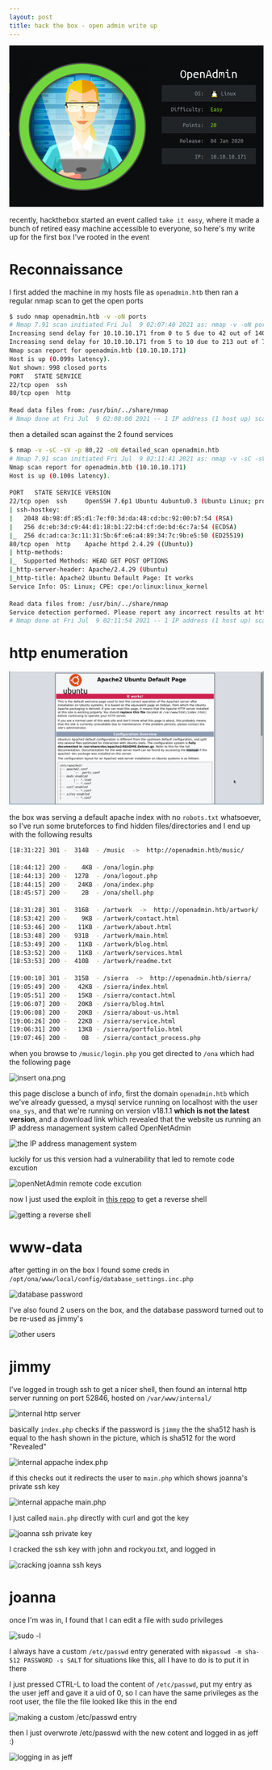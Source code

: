 ```yaml
---
layout: post
title: hack the box - open admin write up
---
```


![insert the box picture](https://raw.githubusercontent.com/0x00Jeff/0x00Jeff.github.io/master/assets/htb/open_admin/pic.jpg)


recently, hackthebox started an event called `take it easy`, where it made a bunch of retired easy machine accessible to everyone, so here's my write up for the first box I've rooted in the event

# Reconnaissance

I first added the machine in my hosts file as `openadmin.htb` then ran a regular nmap scan to get the open ports

```bash
$ sudo nmap openadmin.htb -v -oN ports
# Nmap 7.91 scan initiated Fri Jul  9 02:07:40 2021 as: nmap -v -oN ports openadmin.htb
Increasing send delay for 10.10.10.171 from 0 to 5 due to 42 out of 140 dropped probes since last increase.
Increasing send delay for 10.10.10.171 from 5 to 10 due to 213 out of 709 dropped probes since last increase.
Nmap scan report for openadmin.htb (10.10.10.171)
Host is up (0.099s latency).
Not shown: 998 closed ports
PORT   STATE SERVICE
22/tcp open  ssh
80/tcp open  http

Read data files from: /usr/bin/../share/nmap
# Nmap done at Fri Jul  9 02:08:00 2021 -- 1 IP address (1 host up) scanned in 20.27 seconds
```

then a detailed scan against the 2 found services

```bash
$ nmap -v -sC -sV -p 80,22 -oN detailed_scan openadmin.htb
# Nmap 7.91 scan initiated Fri Jul  9 02:11:41 2021 as: nmap -v -sC -sV -p 80,22 -oN detailed_scan openadmin.htb
Nmap scan report for openadmin.htb (10.10.10.171)
Host is up (0.100s latency).

PORT   STATE SERVICE VERSION
22/tcp open  ssh     OpenSSH 7.6p1 Ubuntu 4ubuntu0.3 (Ubuntu Linux; protocol 2.0)
| ssh-hostkey: 
|   2048 4b:98:df:85:d1:7e:f0:3d:da:48:cd:bc:92:00:b7:54 (RSA)
|   256 dc:eb:3d:c9:44:d1:18:b1:22:b4:cf:de:bd:6c:7a:54 (ECDSA)
|_  256 dc:ad:ca:3c:11:31:5b:6f:e6:a4:89:34:7c:9b:e5:50 (ED25519)
80/tcp open  http    Apache httpd 2.4.29 ((Ubuntu))
| http-methods: 
|_  Supported Methods: HEAD GET POST OPTIONS
|_http-server-header: Apache/2.4.29 (Ubuntu)
|_http-title: Apache2 Ubuntu Default Page: It works
Service Info: OS: Linux; CPE: cpe:/o:linux:linux_kernel

Read data files from: /usr/bin/../share/nmap
Service detection performed. Please report any incorrect results at https://nmap.org/submit/ .
# Nmap done at Fri Jul  9 02:11:54 2021 -- 1 IP address (1 host up) scanned in 13.16 seconds
```

# http enumeration

![default appache page](https://raw.githubusercontent.com/0x00Jeff/0x00Jeff.github.io/master/assets/htb/open_admin/default_index.png)

the box was serving a default apache index with no `robots.txt` whatsoever, so I've run some bruteforces to find hidden files/directories and I end up with the following results

```bash
[18:31:22] 301 -  314B  - /music  ->  http://openadmin.htb/music/

[18:44:12] 200 -    4KB - /ona/login.php
[18:44:13] 200 -  127B  - /ona/logout.php
[18:44:15] 200 -   24KB - /ona/index.php
[18:45:57] 200 -    2B  - /ona/shell.php

[18:31:28] 301 -  316B  - /artwork  ->  http://openadmin.htb/artwork/
[18:53:42] 200 -    9KB - /artwork/contact.html
[18:53:46] 200 -   11KB - /artwork/about.html
[18:53:48] 200 -  931B  - /artwork/main.html
[18:53:49] 200 -   11KB - /artwork/blog.html
[18:53:52] 200 -   11KB - /artwork/services.html
[18:53:53] 200 -  410B  - /artwork/readme.txt

[19:00:10] 301 -  315B  - /sierra  ->  http://openadmin.htb/sierra/
[19:05:49] 200 -   42KB - /sierra/index.html
[19:05:51] 200 -   15KB - /sierra/contact.html
[19:06:07] 200 -   20KB - /sierra/blog.html
[19:06:08] 200 -   20KB - /sierra/about-us.html
[19:06:26] 200 -   22KB - /sierra/service.html
[19:06:31] 200 -   13KB - /sierra/portfolio.html
[19:07:46] 200 -    0B  - /sierra/contact_process.php
````

when you browse to `/music/login.php` you get directed to `/ona` which had the following page

![insert ona.png](https://raw.githubusercontent.com/0x00Jeff/0x00Jeff.github.io/master/assets/htb/open_admin/ona.png)

this page disclose a bunch of info, first the domain `openadmin.htb` which we've already guessed, a mysql service running on localhost with the user `ona_sys`, and that we're running on version v18.1.1  <b>which is not the latest version</b>, and a download link which revealed that the website us running an IP address management system called OpenNetAdmin

![the IP address management system](https://raw.githubusercontent.com/0x00Jeff/0x00Jeff.github.io/master/assets/htb/open_admin/openNetAdmin.png)

luckily for us this version had a vulnerability that led to remote code excution

![openNetAdmin remote code excution](https://raw.githubusercontent.com/0x00Jeff/0x00Jeff.github.io/master/assets/htb/open_admin/rce.png)

now I just used the exploit in [this repo](https://github.com/amriunix/ona-rce) to get a reverse shell

![getting a reverse shell](https://raw.githubusercontent.com/0x00Jeff/0x00Jeff.github.io/master/assets/htb/open_admin/rev_shell.png)

# www-data

after getting in on the box I found some creds in `/opt/ona/www/local/config/database_settings.inc.php`

![database password](https://raw.githubusercontent.com/0x00Jeff/0x00Jeff.github.io/master/assets/htb/open_admin/db_creds.png)

I've also found 2 users on the box, and the database password turned out to be re-used as jimmy's

![other users](https://raw.githubusercontent.com/0x00Jeff/0x00Jeff.github.io/master/assets/htb/open_admin/users.png)

# jimmy

I've logged in trough ssh to get a nicer shell, then found an internal http server running on port 52846, hosted on `/var/www/internal/`

![internal http server](https://raw.githubusercontent.com/0x00Jeff/0x00Jeff.github.io/master/assets/htb/open_admin/internal.png)

basically `index.php` checks if the password is `jimmy` the the sha512 hash is equal to the hash shown in the picture, which is sha512 for the word "Revealed"

![internal appache index.php](https://raw.githubusercontent.com/0x00Jeff/0x00Jeff.github.io/master/assets/htb/open_admin/internal_index.png)

if this checks out it redirects the user to `main.php` which shows joanna's private ssh key

![internal appache main.php](https://raw.githubusercontent.com/0x00Jeff/0x00Jeff.github.io/master/assets/htb/open_admin/internal_main.png)

I just called `main.php` directly with curl and got the key

![joanna ssh private key](https://raw.githubusercontent.com/0x00Jeff/0x00Jeff.github.io/master/assets/htb/open_admin/joanna_ssh_key.png)

I cracked the ssh key with john and rockyou.txt, and logged in

![cracking joanna ssh keys](https://raw.githubusercontent.com/0x00Jeff/0x00Jeff.github.io/master/assets/htb/open_admin/cracked_joanna_key.png)

# joanna

once I'm was in, I found that I can edit a file with sudo privileges

![sudo -l](https://raw.githubusercontent.com/0x00Jeff/0x00Jeff.github.io/master/assets/htb/open_admin/sudo_l.png)

I always have a custom `/etc/passwd` entry generated with `mkpasswd -m sha-512 PASSWORD -s SALT` for situations like this, all I have to do is to put it in there

I just pressed CTRL-L to load the content of `/etc/passwd`, put my entry as the user jeff and gave it a uid of 0, so I can have the same privileges as the root user, the file the file looked like this in the end

![making a custom /etc/passwd entry](https://raw.githubusercontent.com/0x00Jeff/0x00Jeff.github.io/master/assets/htb/open_admin/custom_passwd_entry.png)

then I just overwrote /etc/passwd with the new cotent and logged in as jeff :)

![logging in as jeff](https://raw.githubusercontent.com/0x00Jeff/0x00Jeff.github.io/master/assets/htb/open_admin/ma_nama_jeff.png)



